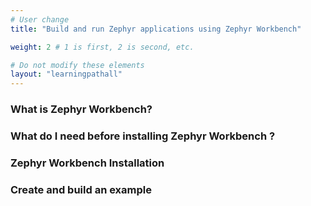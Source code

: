 ```yaml
---
# User change
title: "Build and run Zephyr applications using Zephyr Workbench"

weight: 2 # 1 is first, 2 is second, etc.

# Do not modify these elements
layout: "learningpathall"
---
```



### What is Zephyr Workbench?


### What do I need before installing Zephyr Workbench ?


### Zephyr Workbench Installation


### Create and build an example

